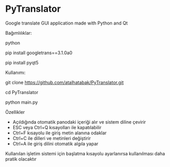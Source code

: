# PyTranslator
Google translate GUI application made with Python and Qt

Bağımlılıklar:

python

pip install googletrans==3.1.0a0

pip install pyqt5

Kullanımı:

git clone https://github.com/atalhatabak/PyTranslator.git

cd PyTranslator

python main.py

Özellikler
- Açıldığında otomatik panodaki içeriği alır ve sistem diline çevirir
- ESC veya Ctrl+Q kısayolları ile kapatılabilir
- Ctrl+F kısayolu ile giriş metin alanına odaklar
- Ctrl+C ile dilleri ve metinleri değiştirir
- Ctrl+A ile giriş dilini otomatik algıla yapar

Kullanılan işletim sistemi için başlatma kısayolu ayarlanırsa kullanılması daha pratik olacaktır
